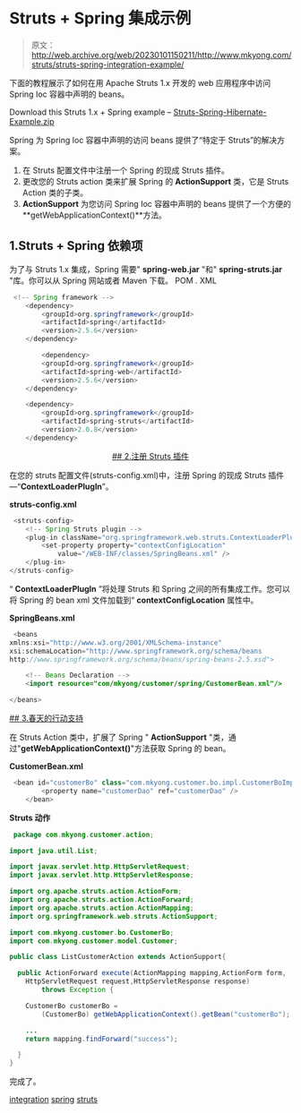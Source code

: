 # Struts + Spring 集成示例

> 原文：<http://web.archive.org/web/20230101150211/http://www.mkyong.com/struts/struts-spring-integration-example/>

下面的教程展示了如何在用 Apache Struts 1.x 开发的 web 应用程序中访问 Spring Ioc 容器中声明的 beans。

Download this Struts 1.x + Spring example – [Struts-Spring-Hibernate-Example.zip](http://web.archive.org/web/20190214233822/http://www.mkyong.com/wp-content/uploads/2010/04/Struts-Spring-Hibernate-Example.zip)

Spring 为 Spring Ioc 容器中声明的访问 beans 提供了“特定于 Struts”的解决方案。

1.  在 Struts 配置文件中注册一个 Spring 的现成 Struts 插件。
2.  更改您的 Struts action 类来扩展 Spring 的 **ActionSupport** 类，它是 Struts Action 类的子类。
3.  **ActionSupport** 为您访问 Spring Ioc 容器中声明的 beans 提供了一个方便的**getWebApplicationContext()**方法。

## 1.Struts + Spring 依赖项

为了与 Struts 1.x 集成，Spring 需要" **spring-web.jar** "和" **spring-struts.jar** "库。你可以从 Spring 网站或者 Maven 下载。
POM . XML

```java
 <!-- Spring framework --> 
	<dependency>
		<groupId>org.springframework</groupId>
		<artifactId>spring</artifactId>
		<version>2.5.6</version>
	</dependency>

        <dependency>
		<groupId>org.springframework</groupId>
		<artifactId>spring-web</artifactId>
		<version>2.5.6</version>
	</dependency>

	<dependency>
		<groupId>org.springframework</groupId>
		<artifactId>spring-struts</artifactId>
		<version>2.0.8</version>
	</dependency> 
```

 <ins class="adsbygoogle" style="display:block; text-align:center;" data-ad-format="fluid" data-ad-layout="in-article" data-ad-client="ca-pub-2836379775501347" data-ad-slot="6894224149">## 2.注册 Struts 插件

在您的 struts 配置文件(struts-config.xml)中，注册 Spring 的现成 Struts 插件—“**ContextLoaderPlugIn**”。

**struts-config.xml**

```java
 <struts-config>
    <!-- Spring Struts plugin -->
 	<plug-in className="org.springframework.web.struts.ContextLoaderPlugIn">
		<set-property property="contextConfigLocation"
			value="/WEB-INF/classes/SpringBeans.xml" />
  	</plug-in>
</struts-config> 
```

“ **ContextLoaderPlugIn** ”将处理 Struts 和 Spring 之间的所有集成工作。您可以将 Spring 的 bean xml 文件加载到“ **contextConfigLocation** 属性中。

**SpringBeans.xml**

```java
 <beans 
xmlns:xsi="http://www.w3.org/2001/XMLSchema-instance"
xsi:schemaLocation="http://www.springframework.org/schema/beans
http://www.springframework.org/schema/beans/spring-beans-2.5.xsd">

	<!-- Beans Declaration -->
	<import resource="com/mkyong/customer/spring/CustomerBean.xml"/>

</beans> 
```

 <ins class="adsbygoogle" style="display:block" data-ad-client="ca-pub-2836379775501347" data-ad-slot="8821506761" data-ad-format="auto" data-ad-region="mkyongregion">## 3.春天的行动支持

在 Struts Action 类中，扩展了 Spring " **ActionSupport** "类，通过"**getWebApplicationContext()**"方法获取 Spring 的 bean。

**CustomerBean.xml**

```java
 <bean id="customerBo" class="com.mkyong.customer.bo.impl.CustomerBoImpl" >
   		<property name="customerDao" ref="customerDao" />
   	</bean> 
```

**Struts 动作**

```java
 package com.mkyong.customer.action;

import java.util.List;

import javax.servlet.http.HttpServletRequest;
import javax.servlet.http.HttpServletResponse;

import org.apache.struts.action.ActionForm;
import org.apache.struts.action.ActionForward;
import org.apache.struts.action.ActionMapping;
import org.springframework.web.struts.ActionSupport;

import com.mkyong.customer.bo.CustomerBo;
import com.mkyong.customer.model.Customer;

public class ListCustomerAction extends ActionSupport{

  public ActionForward execute(ActionMapping mapping,ActionForm form,
	HttpServletRequest request,HttpServletResponse response) 
        throws Exception {

	CustomerBo customerBo =
		(CustomerBo) getWebApplicationContext().getBean("customerBo");

	...
	return mapping.findForward("success");

  }
} 
```

完成了。

[integration](http://web.archive.org/web/20190214233822/http://www.mkyong.com/tag/integration/) [spring](http://web.archive.org/web/20190214233822/http://www.mkyong.com/tag/spring/) [struts](http://web.archive.org/web/20190214233822/http://www.mkyong.com/tag/struts/)







